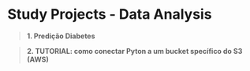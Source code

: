 # Study Projects - Data Analysis

> **1. Predição Diabetes**

> **2. TUTORIAL: como conectar Pyton a um bucket specífico do S3 (AWS)**
